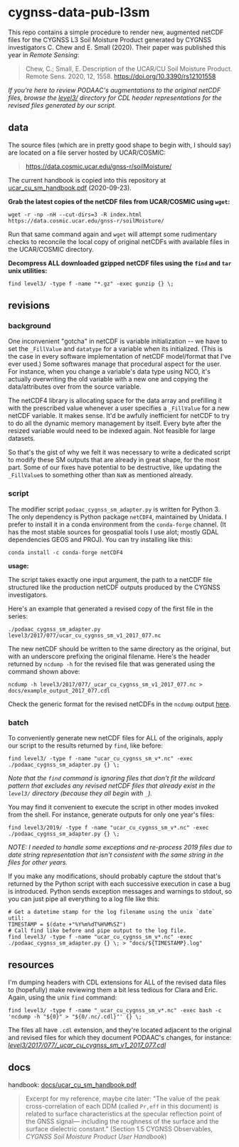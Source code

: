 # cygnss-data-pub-l3sm

This repo contains a simple procedure to render new, augmented netCDF files for the CYGNSS L3 Soil Moisture Product generated by CYGNSS investigators C. Chew and E. Small (2020). Their paper was published this year in *Remote Sensing*:

>Chew, C.; Small, E. Description of the UCAR/CU Soil Moisture Product. Remote Sens. 2020, 12, 1558. https://doi.org/10.3390/rs12101558

*If you're here to review  PODAAC's augmentations to the original netCDF files, browse the [*level3/*](level3/) directory for CDL header representations for the revised files generated by our script.*

## data

The source files (which are in pretty good shape to begin with, I should say) are located on a file server hosted by UCAR/COSMIC:

>https://data.cosmic.ucar.edu/gnss-r/soilMoisture/

The current handbook is copied into this repository at [ucar_cu_sm_handbook.pdf](ucar_cu_sm_handbook.pdf) (2020-09-23).

**Grab the latest copies of the netCDF files from UCAR/COSMIC using `wget`:**

```shell
wget -r -np -nH --cut-dirs=3 -R index.html https://data.cosmic.ucar.edu/gnss-r/soilMoisture/
```

Run that same command again and `wget` will attempt some rudimentary checks to reconcile the local copy of original netCDFs with available files in the UCAR/COSMIC directory.

**Decompress ALL downloaded gzipped netCDF files using the `find` and `tar` unix utilities:**

```shell
find level3/ -type f -name "*.gz" -exec gunzip {} \;
```

## revisions

### background

One inconvenient "gotcha" in netCDF is variable initialization -- we have to set the `_FillValue` and `datatype` for a variable when its initialized. (This is the case in every software implementation of netCDF model/format that I've ever used.) Some softwares manage that procedural aspect for the user. For instance, when you change a variable's data type using NCO, it's actually overwriting the old variable with a new one and copying the data/attributes over from the source variable.

The netCDF4 library is allocating space for the data array and prefilling it with the prescribed value whenever a user specifies a `_FillValue` for a new netCDF variable. It makes sense. It'd be awfully inefficient for netCDF to try to do all the dynamic memory management by itself. Every byte after the resized variable would need to be indexed again. Not feasible for large datasets. 

So that's the gist of why we felt it was necessary to write a dedicated script to modify these SM outputs that are already in great shape, for the most part. Some of our fixes have potential to be destructive, like updating the `_FillValue`s to something other than `NaN` as mentioned already.

### script

The modifier script `podaac_cygnss_sm_adapter.py` is written for Python 3. The only dependency is Python package `netCDF4`, maintained by Unidata. I prefer to install it in a conda environment from the `conda-forge` channel. (It has the most stable sources for geospatial tools I use alot; mostly GDAL dependencies GEOS and PROJ). You can try installing like this:

```shell
conda install -c conda-forge netCDF4
```

**usage:**

The script takes exactly one input argument, the path to a netCDF file structured like the production netCDF outputs produced by the CYGNSS investigators.

Here's an example that generated a revised copy of the first file in the series:

```shell
./podaac_cygnss_sm_adapter.py level3/2017/077/ucar_cu_cygnss_sm_v1_2017_077.nc
```

The new netCDF should be written to the same directory as the original, but with an underscore prefixing the original filename. Here's the header returned by `ncdump -h` for the revised file that was generated using the command shown above:

```shell
ncdump -h level3/2017/077/_ucar_cu_cygnss_sm_v1_2017_077.nc > docs/example_output_2017_077.cdl
```

Check the generic format for the revised netCDFs in the `ncdump` output [here](docs/example_output_2017_077.cdl).

### batch

To conveniently generate new netCDF files for ALL of the originals, apply our script to the results returned by `find`, like before:

```shell
find level3/ -type f -name "ucar_cu_cygnss_sm_v*.nc" -exec ./podaac_cygnss_sm_adapter.py {} \;
```

*Note that the `find` command is ignoring files that don't fit the wildcard pattern that excludes any revised netCDF files that already exist in the `level3/` directory (because they all begin with `_`).*

You may find it convenient to execute the script in other modes invoked from the shell. For instance, generate outputs for only one year's files:

```shell
find level3/2019/ -type f -name "ucar_cu_cygnss_sm_v*.nc" -exec ./podaac_cygnss_sm_adapter.py {} \;
```

*NOTE: I needed to handle some exceptions and re-process 2019 files due to date string representation that isn't consistent with the same string in the files for other years.*

If you make any modifications, should probably capture the stdout that's returned by the Python script with each successive execution in case a bug is introduced. Python sends exception messages and warnings to stdout, so you can just pipe all everything to a log file like this:

```shell
# Get a datetime stamp for the log filename using the unix `date` util:
TIMESTAMP = $(date +"%Y%m%dT%H%M%SZ")
# Call find like before and pipe output to the log file.
find level3/ -type f -name "ucar_cu_cygnss_sm_v*.nc" -exec ./podaac_cygnss_sm_adapter.py {} \; > "docs/${TIMESTAMP}.log"
```

## resources

I'm dumping headers with CDL extensions for ALL of the revised data files to (hopefully) make reviewing them a bit less tedious for Clara and Eric. Again, using the unix `find` command:

```shell
find level3/ -type f -name "_ucar_cu_cygnss_sm_v*.nc" -exec bash -c 'ncdump -h "${0}" > "${0/.nc/.cdl}"' {} \;
```

The files all have `.cdl` extension, and they're located adjacent to the original and revised files for which they document PODAAC's changes, for instance: [*level3/2017/077/_ucar_cu_cygnss_sm_v1_2017_077.cdl*](level3/2017/077/_ucar_cu_cygnss_sm_v1_2017_077.cdl)

## docs

handbook: [docs/ucar_cu_sm_handbook.pdf](docs/ucar_cu_sm_handbook.pdf)

>Excerpt for my reference, maybe cite later:
>"The value of the peak cross-correlation of each DDM (called `Pr,eff` in this document) is related to surface characteristics at the specular reflection point of the GNSS signal— including the roughness of the surface and the surface dielectric constant." (Section 1.5 CYGNSS Observables, *CYGNSS Soil Moisture Product User Handbook*)
